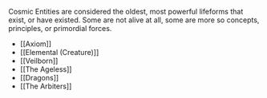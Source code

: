 Cosmic Entities are considered the oldest, most powerful lifeforms that exist, or have existed. Some are not alive at all, some are more so concepts, principles, or primordial forces.
- [[Axiom]]
- [[Elemental (Creature)]]
- [[Veilborn]]
- [[The Ageless]]
- [[Dragons]]
- [[The Arbiters]]